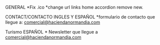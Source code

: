 GENERAL
*Fix .ico
*change url links home accordion remove new.

CONTACT/CONTACTO
INGLES Y ESPAÑOL *formulario de contacto que llegue a:
	comercial@haciendanormandia.com

Turismo
ESPAÑOL * Newsletter que llegue a comercial@haciendanormandia.com